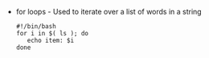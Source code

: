 * for loops - Used to iterate over a list of words in a string

	```
	#!/bin/bash
   for i in $( ls ); do
       echo item: $i
   done		
	```

